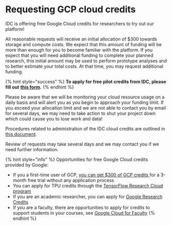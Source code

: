 # Requesting GCP cloud credits

IDC is offering free Google Cloud credits for researchers to try out our platform!

All reasonable requests will receive an initial allocation of $300 towards storage and compute costs. We expect that this amount of funding will be more than enough for you to become familiar with the platform. If you expect that you will need additional funding to complete your planned research, this initial amount may be used to perform prototype analyses and to better estimate your total costs. At that time, you may request additional funding.

{% hint style="success" %}
**To apply for free pilot credits from IDC, please fill out** [**this form**](https://docs.google.com/forms/d/e/1FAIpQLSfXvXqficGaVEalJI3ym6rKqarmW_YUUWG6A4U8pclvR8MmRQ/viewform)**.**
{% endhint %}

Please be aware that we will be monitoring your cloud resource usage on a daily basis and will alert you as you begin to approach your funding limit. If you exceed your allocation limit and we are not able to contact you by email for several days, we may need to take action to shut your project down which could cause you to lose work and data!

Procedures related to administration of the IDC cloud credits are outlined in [this document](https://docs.google.com/document/d/1j8qKwfL0fX3yDjWLTdcnCCjiGiFsy0xXkl09y053FBM/edit#).

Review of requests may take several days and we may contact you if we need further information.

{% hint style="info" %}
Opportunities for free Google Cloud credits provided by Google:

* If you a first-time user of GCP, [you can get $300 of GCP credits ](https://cloud.google.com/free)for a 3-month free trial without any application process
* You can apply for TPU credits through the [TensorFlow Research Cloud program](https://www.tensorflow.org/tfrc)
* If you are an academic researcher, you can apply for [Google Research Credits](https://edu.google.com/programs/credits/research/)
* If you are a faculty, there are opportunities to apply for credits to support students in your courses, see [Google Cloud for Faculty](https://cloud.google.com/edu/faculty)
{% endhint %}

